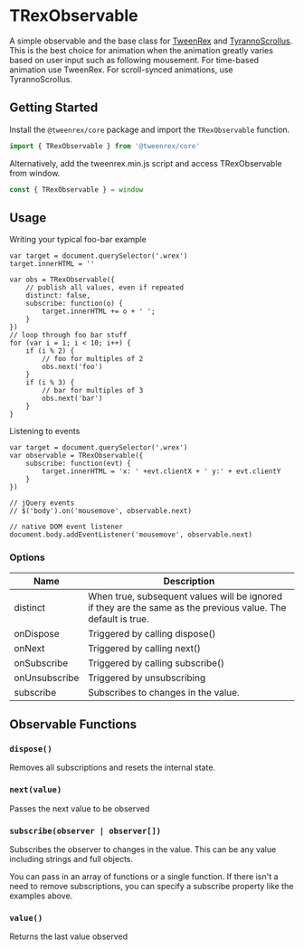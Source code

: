 # TRexObservable

A simple observable and the base class for [TweenRex](./TweenRex.md) and [TyrannoScrollus](./TyrannoScrollus.md).  This is the best choice for animation when the animation greatly varies based on user input such as following mousement. For time-based animation use TweenRex.  For scroll-synced animations, use TyrannoScrollus.

## Getting Started

Install the ```@tweenrex/core``` package and import the ```TRexObservable``` function.  

```js
import { TRexObservable } from '@tweenrex/core'
```

Alternatively, add the tweenrex.min.js script and access TRexObservable from window.

```js
const { TRexObservable } = window
```

## Usage

Writing your typical foo-bar example

```js:template/text
var target = document.querySelector('.wrex')
target.innerHTML = ''

var obs = TRexObservable({
    // publish all values, even if repeated
    distinct: false,
    subscribe: function(o) {
        target.innerHTML += o + ' ';
    }
})
// loop through foo bar stuff
for (var i = 1; i < 10; i++) {
    if (i % 2) {
        // foo for multiples of 2
        obs.next('foo')
    }
    if (i % 3) {
        // bar for multiples of 3
        obs.next('bar')
    }
}
```

Listening to events

```js:template/text
var target = document.querySelector('.wrex')
var observable = TRexObservable({
    subscribe: function(evt) {
        target.innerHTML = 'x: ' +evt.clientX + ' y:' + evt.clientY
    }
})

// jQuery events
// $('body').on('mousemove', observable.next)

// native DOM event listener
document.body.addEventListener('mousemove', observable.next)
```

### Options

Name | Description |
--- | --- |
distinct | When true, subsequent values will be ignored if they are the same as the previous value.  The default is true. |
onDispose| Triggered by calling dispose() |
onNext| Triggered by calling next() |
onSubscribe| Triggered by calling subscribe() |
onUnsubscribe| Triggered by unsubscribing |
subscribe | Subscribes to changes in the value. |

## Observable Functions

### ```dispose()```

Removes all subscriptions and resets the internal state.

### ```next(value)```

Passes the next value to be observed

### ```subscribe(observer | observer[])```

Subscribes the observer to changes in the value.  This can be any value including strings and full objects.

You can pass in an array of functions or a single function.  If there isn't a need to remove subscriptions, you can specify a subscribe property like the examples above.

### ```value()```

Returns the last value observed
